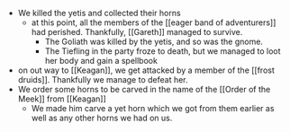 
- We killed the yetis and collected their horns
	- at this point, all the members of the [[eager band of adventurers]] had perished. Thankfully, [[Gareth]] managed to survive.
		- The Goliath was killed by the yetis, and so was the gnome.
		- The Tiefling in the party froze to death, but we managed to loot her body and gain a spellbook
- on out way to [[Keagan]], we get attacked by a member of the [[frost druids]]. Thankfully we manage to defeat her.
- We order some horns to be carved in the name of the [[Order of the Meek]] from [[Keagan]]
	- We made him carve a yet horn which we got from them earlier as well as any other horns we had on us.